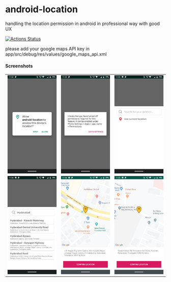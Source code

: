 # android-location

handling the location permission in android in professional way with good UX

[![Actions Status](https://github.com/foodbee/android-location/workflows/Android/badge.svg)](https://github.com/foodbee/android-location/actions)

please add your google maps API key in app/src/debug/res/values/google_maps_api.xml

#### Screenshots

<table>
   <tr>
     <td><kbd><img src="./screenshots/ss1.jpeg"></kbd></td>
     <td><kbd><img src="./screenshots/ss2.jpeg"></kbd></td>
     <td><kbd><img src="./screenshots/ss3.jpeg"></kbd></td>
     <tr> 
      <td><kbd><img src="./screenshots/ss4.jpeg"></kbd></td>
     <td><kbd><img src="./screenshots/ss5.jpeg"></kbd></td>
     <td><kbd><img src="./screenshots/ss6.jpeg"></kbd></td>
    </tr>
</table>
